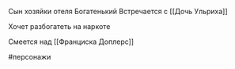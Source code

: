 Сын хозяйки отеля
Богатенький
Встречается с [[Дочь Ульриха]]

Хочет разбогатеть на наркоте

Смеется над [[Франциска Доплерс]]

#персонажи 